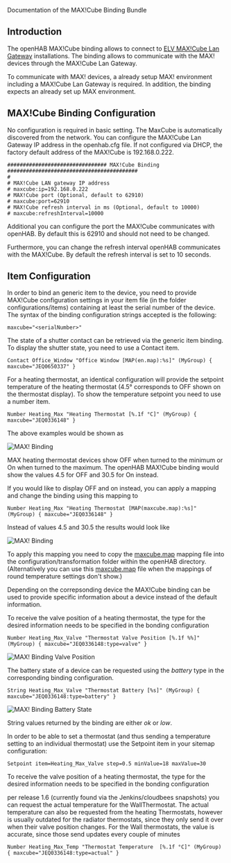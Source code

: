 Documentation of the MAX!Cube Binding Bundle

## Introduction

The openHAB MAX!Cube binding allows to connect to [ELV MAX!Cube Lan Gateway](http://www.elv.de/max-cube-lan-gateway.html,) installations. The binding allows to communicate with the MAX! devices through the MAX!Cube Lan Gateway.

To communicate with MAX! devices, a already setup MAX! environment including a MAX!Cube Lan Gateway is required. In addition, the binding expects an already set up MAX environment.

## MAX!Cube Binding Configuration

No configuration is required in basic setting. The MaxCube is automatically discovered from the network.
You can configure the MAX!Cube Lan Gateway IP address in the openhab.cfg file. 
If not configured via DHCP, the factory default address of the MAX!Cube is 192.168.0.222.

    ################################ MAX!Cube Binding ##########################################
    #
    # MAX!Cube LAN gateway IP address 
    # maxcube:ip=192.168.0.222
    # MAX!Cube port (Optional, default to 62910)
    # maxcube:port=62910
    # MAX!Cube refresh interval in ms (Optional, default to 10000)
    # maxcube:refreshInterval=10000

Additional you can configure the port the MAX!Cube communicates with openHAB. By default this is 62910 and should not need to be changed.

Furthermore, you can change the refresh interval openHAB communicates with the MAX!Cube. By default the refresh interval is set to 10 seconds. 

## Item Configuration

In order to bind an generic item to the device, you need to provide MAX!Cube configuration settings in your item file (in the folder configurations/items) containing at least the serial number of the device. The syntax of the binding configuration strings accepted is the following: 

    maxcube="<serialNumber>"

The state of a shutter contact can be retrieved via the generic item binding. To display the shutter state, you need to use a Contact item.

    Contact Office_Window "Office Window [MAP(en.map):%s]" (MyGroup) { maxcube="JEQ0650337" }

For a heating thermostat, an identical configuration will provide the setpoint temperature of the heating thermostat (4.5° corresponds to OFF shown on the thermostat display). To show the temperature setpoint you need to use a number item.

    Number Heating_Max "Heating Thermostat [%.1f °C]" (MyGroup) { maxcube="JEQ0336148" }

The above examples would be shown as 

![MAX! Binding](https://dl.dropboxusercontent.com/u/7347332/web/maxcube.png)

MAX heating thermostat devices show OFF when turned to the minimum or On when turned to the maximum. The openHAB MAX!Cube binding would show the values 4.5 for OFF and 30.5 for On instead. 

If you would like to display OFF and on instead, you can apply a mapping and  change the binding using this mapping to 

    Number Heating_Max "Heating Thermostat [MAP(maxcube.map):%s]" (MyGroup) { maxcube="JEQ0336148" }

Instead of values 4.5 and 30.5 the results would look like

![MAX! Binding](https://dl.dropboxusercontent.com/u/7347332/web/max_on_off_small.png)

To apply this mapping you need to copy the [maxcube.map](https://dl.dropboxusercontent.com/u/7347332/web/maxcube.map) mapping file into the configuration/transformation folder within the openHAB directory. (Alternatively you can use this [maxcube.map](http://www.domorino.nl/drupal/?q=node/6) file when the mappings of round temperature settings don't show.)

Depending on the correpsonding device the MAX!Cube binding can be used to provide specific information about a device instead of the default information.

To receive the valve position of a heating thermostat, the type for the desired information needs to be specified in the bonding configuration

    Number Heating_Max_Valve "Thermostat Valve Position [%.1f %%]" (MyGroup) { maxcube="JEQ0336148:type=valve" }

![MAX! Binding Valve Position](https://dl.dropboxusercontent.com/u/7347332/web/max_valve.png)

The battery state of a device can be requested using the _battery_ type in the corresponding binding configuration. 

    String Heating_Max_Valve "Thermostat Battery [%s]" (MyGroup) { maxcube="JEQ0336148:type=battery" }

![MAX! Binding Battery State](https://dl.dropboxusercontent.com/u/7347332/web/max_battery.png)

String values returned by the binding are either _ok_ or _low_.

In order to be able to set a thermostat (and thus sending a temperature setting to an individual thermostat) use the Setpoint item in your sitemap configuration:

    Setpoint item=Heating_Max_Valve step=0.5 minValue=18 maxValue=30

To receive the valve position of a heating thermostat, the type for the desired information needs to be specified in the bonding configuration

per release 1.6 (currently found via the Jenkins/cloudbees snapshots) you can request the actual temperature for the WallThermostat. The actual temperature can also be requested from the heating Thermostats, however  is usually outdated for the radiator thermostats, since they only send it over when their valve position changes. For the Wall thermostats, the value is accurate, since those send updates every couple of minutes

    Number Heating_Max_Temp "Thermostat Temperature  [%.1f °C]" (MyGroup) { maxcube="JEQ0336148:type=actual" }